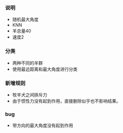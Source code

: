 ### 说明
- 随机最大角度
- KNN
- 羊总量40
- 速度2
### 分类
- 两种不同的羊群
- 使用最远距离和最大角度进行分类
### 新增规则
- 牧羊犬之间排斥力
- 由于惯性力没有起到作用，直接删除似乎也不影响结果。
### bug
- 带方向的最大角度没有起到作用